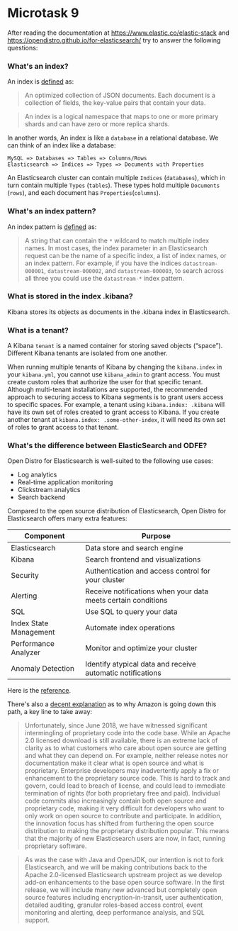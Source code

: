 # Microtask 9
After reading the documentation at https://www.elastic.co/elastic-stack and https://opendistro.github.io/for-elasticsearch/ try to answer the following questions:

### What's an index?

An index is [defined](https://www.elastic.co/guide/en/elasticsearch/reference/current/glossary.html#index) as:
> An optimized collection of JSON documents. Each document is a collection of fields, the key-value pairs that contain your data.

> An index is a logical namespace that maps to one or more primary shards and can have zero or more replica shards.

In another words, An index is like a `database` in a relational database. We can think of an index like a database:
```
MySQL => Databases => Tables => Columns/Rows
Elasticsearch => Indices => Types => Documents with Properties
```

An Elasticsearch cluster can contain multiple `Indices` (`databases`), which in turn contain multiple `Types` (`tables`). These types hold multiple `Documents` (`rows`), and each document has `Properties`(`columns`).

### What's an index pattern?

An index pattern is [defined](https://www.elastic.co/guide/en/elasticsearch/reference/current/glossary.html) as:

> A string that can contain the `*` wildcard to match multiple index names. In most cases, the index parameter in an Elasticsearch request can be the name of a specific index, a list of index names, or an index pattern. For example, if you have the indices `datastream-000001`, `datastream-000002`, and `datastream-000003`, to search across all three you could use the `datastream-*` index pattern.

### What is stored in the index .kibana?

Kibana stores its objects as documents in the .kibana index in Elasticsearch.

### What is a tenant?

A Kibana `tenant` is a named container for storing saved objects (“space”). Different Kibana tenants are isolated from one another. 

When running multiple tenants of Kibana by changing the `kibana.index` in your `kibana.yml`, you cannot use `kibana_admin` to grant access. You must create custom roles that authorize the user for that specific tenant. Although multi-tenant installations are supported, the recommended approach to securing access to Kibana segments is to grant users access to specific spaces. For example, a tenant using `kibana.index: .kibana` will have its own set of roles created to grant access to Kibana. If you create another tenant at `kibana.index: .some-other-index`, it will need its own set of roles to grant access to that tenant.

### What's the difference between ElasticSearch and ODFE?

Open Distro for Elasticsearch is well-suited to the following use cases:
- Log analytics
- Real-time application monitoring
- Clickstream analytics
- Search backend

Compared to the open source distribution of Elasticsearch, Open Distro for Elasticsearch offers many extra features:

| Component |	Purpose |
|  ----  | ----  |
| Elasticsearch	| Data store and search engine |
| Kibana | Search frontend and visualizations |
| Security	| Authentication and access control for your cluster|
| Alerting | Receive notifications when your data meets certain conditions |
| SQL	| Use SQL to query your data |
| Index State Management |	Automate index operations |
| Performance Analyzer	| Monitor and optimize your cluster |
| Anomaly Detection	| Identify atypical data and receive automatic notifications |

Here is the [reference](https://opendistro.github.io/for-elasticsearch-docs/).

There's also a [decent explanation](https://aws.amazon.com/cn/blogs/opensource/keeping-open-source-open-open-distro-for-elasticsearch/) as to why Amazon is going down this path, a key line to take away:

> Unfortunately, since June 2018, we have witnessed significant intermingling of proprietary code into the code base. While an Apache 2.0 licensed download is still available, there is an extreme lack of clarity as to what customers who care about open source are getting and what they can depend on. For example, neither release notes nor documentation make it clear what is open source and what is proprietary. Enterprise developers may inadvertently apply a fix or enhancement to the proprietary source code. This is hard to track and govern, could lead to breach of license, and could lead to immediate termination of rights (for both proprietary free and paid). Individual code commits also increasingly contain both open source and proprietary code, making it very difficult for developers who want to only work on open source to contribute and participate. In addition, the innovation focus has shifted from furthering the open source distribution to making the proprietary distribution popular. This means that the majority of new Elasticsearch users are now, in fact, running proprietary software.

> As was the case with Java and OpenJDK, our intention is not to fork Elasticsearch, and we will be making contributions back to the Apache 2.0-licensed Elasticsearch upstream project as we develop add-on enhancements to the base open source software. In the first release, we will include many new advanced but completely open source features including encryption-in-transit, user authentication, detailed auditing, granular roles-based access control, event monitoring and alerting, deep performance analysis, and SQL support.

 

